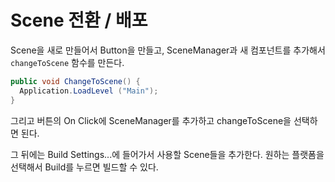 # Scene 전환 / 배포

Scene을 새로 만들어서 Button을 만들고, SceneManager과 새 컴포넌트를 추가해서
`changeToScene` 함수를 만든다.

```cs
public void ChangeToScene() {
  Application.LoadLevel ("Main");
}
```

그리고 버튼의 On Click에 SceneManager를 추가하고 changeToScene을 선택하면 된다.

그 뒤에는 Build Settings...에 들어가서 사용할 Scene들을 추가한다.
원하는 플랫폼을 선택해서 Build를 누르면 빌드할 수 있다.
